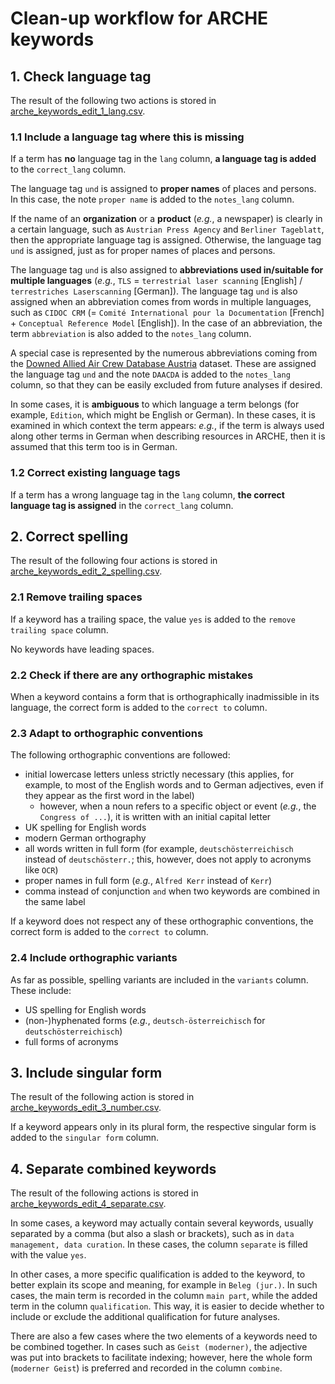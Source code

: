 # Clean-up workflow for ARCHE keywords

## 1. Check language tag

The result of the following two actions is stored in [arche_keywords_edit_1_lang.csv](./arche_keywords_edit_1_lang.csv).

### 1.1 Include a language tag where this is missing

If a term has **no** language tag in the `lang` column, **a language tag is added** to the `correct_lang` column.

The language tag `und` is assigned to **proper names** of places and persons. In this case, the note `proper name` is added to the `notes_lang` column.

If the name of an **organization** or a **product** (_e.g._, a newspaper) is clearly in a certain language, such as `Austrian Press Agency` and `Berliner Tageblatt`, then the appropriate language tag is assigned. Otherwise, the language tag `und` is assigned, just as for proper names of places and persons.

The language tag `und` is also assigned to **abbreviations used in/suitable for multiple languages** (_e.g._, `TLS` = `terrestrial laser scanning` [English] / `terrestriches Laserscanning` [German]). The language tag `und` is also assigned when an abbreviation comes from words in multiple languages, such as `CIDOC CRM` (= `Comité International pour la Documentation` [French] + `Conceptual Reference Model` [English]). In the case of an abbreviation, the term `abbreviation` is also added to the `notes_lang` column.

A special case is represented by the numerous abbreviations coming from the [Downed Allied Air Crew Database Austria](https://hdl.handle.net/21.11115/0000-000D-CA69-A) dataset. These are assigned the language tag `und` and the note `DAACDA` is added to the `notes_lang` column, so that they can be easily excluded from future analyses if desired.

In some cases, it is **ambiguous** to which language a term belongs (for example, `Edition`, which might be English or German). In these cases, it is examined in which context the term appears: _e.g._, if the term is always used along other terms in German when describing resources in ARCHE, then it is assumed that this term too is in German.

### 1.2 Correct existing language tags

If a term has a wrong language tag in the `lang` column, **the correct language tag is assigned** in the `correct_lang` column.

## 2. Correct spelling

The result of the following four actions is stored in [arche_keywords_edit_2_spelling.csv](./arche_keywords_edit_2_spelling.csv).

### 2.1 Remove trailing spaces

If a keyword has a trailing space, the value `yes` is added to the `remove trailing space` column.

No keywords have leading spaces.

### 2.2 Check if there are any orthographic mistakes

When a keyword contains a form that is orthographically inadmissible in its language, the correct form is added to the `correct to` column.

### 2.3 Adapt to orthographic conventions

The following orthographic conventions are followed:
* initial lowercase letters unless strictly necessary (this applies, for example, to most of the English words and to German adjectives, even if they appear as the first word in the label)
    * however, when a noun refers to a specific object or event (_e.g._, the `Congress of ...`), it is written with an initial capital letter
* UK spelling for English words
* modern German orthography
* all words written in full form (for example, `deutschösterreichisch` instead of `deutschösterr.`; this, however, does not apply to acronyms like `OCR`)
* proper names in full form (_e.g._, `Alfred Kerr` instead of `Kerr`)
* comma instead of conjunction `and` when two keywords are combined in the same label

If a keyword does not respect any of these orthographic conventions, the correct form is added to the `correct to` column.

### 2.4 Include orthographic variants

As far as possible, spelling variants are included in the `variants` column. These include:
* US spelling for English words
* (non-)hyphenated forms (_e.g._, `deutsch-österreichisch` for `deutschösterreichisch`)
* full forms of acronyms

## 3. Include singular form

The result of the following action is stored in [arche_keywords_edit_3_number.csv](./arche_keywords_edit_3_number.csv).

If a keyword appears only in its plural form, the respective singular form is added to the `singular form` column.

## 4. Separate combined keywords

The result of the following actions is stored in [arche_keywords_edit_4_separate.csv](./arche_keywords_edit_4_separate.csv).

In some cases, a keyword may actually contain several keywords, usually separated by a comma (but also a slash or brackets), such as in `data management, data curation`. In these cases, the column `separate` is filled with the value `yes`.

In other cases, a more specific qualification is added to the keyword, to better explain its scope and meaning, for example in `Beleg (jur.)`. In such cases, the main term is recorded in the column `main part`, while the added term in the column `qualification`. This way, it is easier to decide whether to include or exclude the additional qualification for future analyses.

There are also a few cases where the two elements of a keywords need to be combined together. In cases such as `Geist (moderner)`, the adjective was put into brackets to facilitate indexing; however, here the whole form (`moderner Geist`) is preferred and recorded in the column `combine`.